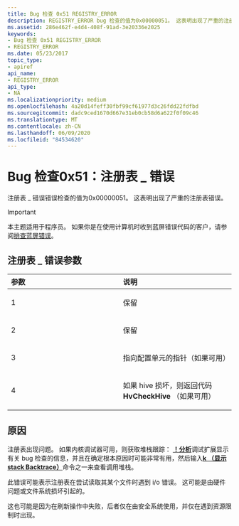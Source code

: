 ```yaml
---
title: Bug 检查 0x51 REGISTRY_ERROR
description: REGISTRY_ERROR bug 检查的值为0x00000051。 这表明出现了严重的注册表错误。
ms.assetid: 286e462f-e4d4-408f-91ad-3e20336e2025
keywords:
- Bug 检查 0x51 REGISTRY_ERROR
- REGISTRY_ERROR
ms.date: 05/23/2017
topic_type:
- apiref
api_name:
- REGISTRY_ERROR
api_type:
- NA
ms.localizationpriority: medium
ms.openlocfilehash: 4a20d14feff30fbf99cf61977d3c26fdd22fdfbd
ms.sourcegitcommit: dadc9ced1670d667e31eb0cb58d6a622f0f09c46
ms.translationtype: MT
ms.contentlocale: zh-CN
ms.lasthandoff: 06/09/2020
ms.locfileid: "84534620"
---
```

# <a name="bug-check-0x51-registry_error"></a>Bug 检查0x51：注册表 \_ 错误


注册表 \_ 错误错误检查的值为0x00000051。 这表明出现了严重的注册表错误。

> [!IMPORTANT]
> 本主题适用于程序员。 如果你是在使用计算机时收到蓝屏错误代码的客户，请参阅[排查蓝屏错误](https://www.windows.com/stopcode)。


## <a name="registry_error-parameters"></a>注册表 \_ 错误参数


<table>
<colgroup>
<col width="50%" />
<col width="50%" />
</colgroup>
<thead>
<tr class="header">
<th align="left">参数</th>
<th align="left">说明</th>
</tr>
</thead>
<tbody>
<tr class="odd">
<td align="left"><p>1</p></td>
<td align="left"><p>保留</p></td>
</tr>
<tr class="even">
<td align="left"><p>2</p></td>
<td align="left"><p>保留</p></td>
</tr>
<tr class="odd">
<td align="left"><p>3</p></td>
<td align="left"><p>指向配置单元的指针（如果可用）</p></td>
</tr>
<tr class="even">
<td align="left"><p>4</p></td>
<td align="left"><p>如果 hive 损坏，则返回代码<strong>HvCheckHive</strong> （如果可用）</p></td>
</tr>
</tbody>
</table>

 

<a name="cause"></a>原因
-----

注册表出现问题。 如果内核调试器可用，则获取堆栈跟踪： [**！分析**](-analyze.md)调试扩展显示有关 bug 检查的信息，并且在确定根本原因时可能非常有用，然后输入[**k （显示 stack Backtrace）**](k--kb--kc--kd--kp--kp--kv--display-stack-backtrace-.md)命令之一来查看调用堆栈。

此错误可能表示注册表在尝试读取其某个文件时遇到 i/o 错误。 这可能是由硬件问题或文件系统损坏引起的。

这也可能是因为在刷新操作中失败，后者仅在由安全系统使用，并仅在遇到资源限制时出现。

 

 




